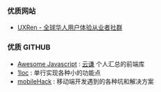 ### 优质网站

* [UXRen - 全球华人用户体验从业者社群](https://uxren.cn/)

### 优质 GITHUB

* [Awesome Javascript](https://github.com/sorrycc/awesome-javascript) : [云谦](https://github.com/sorrycc) 个人汇总的前端库
* [1loc](https://github.com/phuoc-ng/1loc) : 单行实现各种小的功能点
* [mobileHack](https://github.com/RubyLouvre/mobileHack) : 移动端开发遇到的各种坑和解决方案